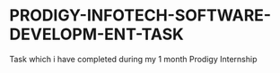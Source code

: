 # PRODIGY-INFOTECH-SOFTWARE-DEVELOPM-ENT-TASK
Task which i have completed during my 1 month Prodigy Internship
